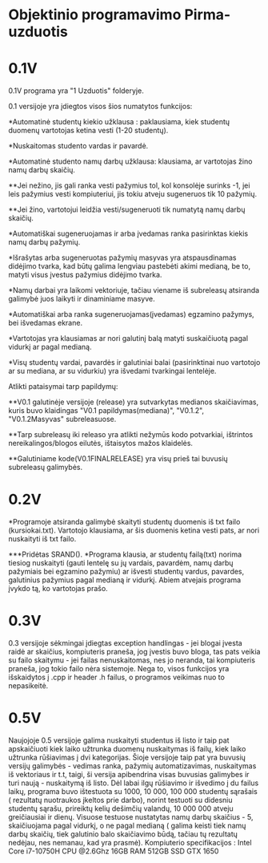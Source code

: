 # Objektinio programavimo Pirma-uzduotis

# 0.1V

0.1V programa yra "1 Uzduotis" folderyje.

0.1 versijoje yra įdiegtos visos šios numatytos funkcijos:

*Automatinė studentų kiekio užklausa : paklausiama, kiek studentų duomenų vartotojas ketina vesti (1-20 studentų).

*Nuskaitomas studento vardas ir pavardė.

*Automatinė studento namų darbų užklausa: klausiama, ar vartotojas žino namų darbų skaičių.

**Jei nežino, jis gali ranka vesti pažymius tol, kol konsolėje surinks -1, jei leis pažymius vesti kompiuteriui, jis tokiu atveju sugeneruos tik 10 pažymių.

**Jei žino, vartotojui leidžia vesti/sugeneruoti tik numatytą namų darbų skaičių.

*Automatiškai sugeneruojamas ir arba įvedamas ranka pasirinktas kiekis namų darbų pažymių.

*Išrašytas arba sugeneruotas pažymių masyvas yra atspausdinamas didėjimo tvarka, kad būtų galima lengviau pastebėti akimi medianą, be to, matyti visus įvestus pažymius didėjimo tvarka.

*Namų darbai yra laikomi vektoriuje, tačiau viename iš subreleasų atsiranda galimybė juos laikyti ir dinaminiame masyve.

*Automatiškai  arba ranka sugeneruojamas(įvedamas) egzamino pažymys, bei išvedamas ekrane.

*Vartotojas yra klausiamas ar nori galutinį balą matyti suskaičiuotą pagal vidurkį ar pagal medianą.

*Visų studentų vardai, pavardės ir galutiniai balai (pasirinktinai nuo vartotojo ar su mediana, ar su vidurkiu) yra išvedami tvarkingai lentelėje.

Atlikti pataisymai tarp papildymų:

**V0.1 galutinėje versijoje (release) yra sutvarkytas medianos skaičiavimas, kuris buvo klaidingas "V0.1 papildymas(mediana)", "V0.1.2", "V0.1.2Masyvas" subreleasuose.

**Tarp subreleasų iki releaso yra atlikti nežymūs kodo potvarkiai, ištrintos nereikalingos/blogos eilutės, ištaisytos mažos klaidelės.

**Galutiniame kode(V0.1FINALRELEASE) yra visų prieš tai buvusių subreleasų galimybės.

# 0.2V

*Programoje atsiranda galimybė skaityti studentų duomenis iš txt failo (kursiokai.txt). Vartotojo klausiama, ar šis duomenis ketina vesti pats, ar nori nuskaityti iš txt failo.

***Pridėtas SRAND().
*Programa klausia, ar studentų failą(txt) norima tiesiog nuskaityti (gauti lentelę su jų vardais, pavardėm, namų darbų pažymiais bei egzamino pažymiu) ar išvesti studentų vardus, pavardes, galutinius pažymius pagal medianą ir vidurkį. Abiem atvejais programa įvykdo tą, ko vartotojas prašo.

# 0.3V

0.3 versijoje sėkmingai įdiegtas exception handlingas - jei blogai įvesta raidė ar skaičius, kompiuteris praneša, jog įvestis buvo bloga, tas pats veikia su failo skaitymu - jei failas nenuskaitomas, nes jo neranda, tai kompiuteris praneša, jog tokio failo nėra sistemoje. Nega to, visos funkcijos yra išskaidytos į .cpp ir header .h failus, o programos veikimas nuo to nepasikeitė.

# 0.5V

Naujojoje 0.5 versijoje galima nuskaityti studentus iš listo ir taip pat apskaičiuoti kiek laiko užtrunka duomenų nuskaitymas iš failų, kiek laiko užtrunka rūšiavimas į dvi kategorijas. Šioje versijoje taip pat yra buvusių versijų galimybės - vedimas ranka, pažymių automatizavimas, nuskaitymas iš vektoriaus ir t.t, taigi, ši versija apibendrina visas buvusias galimybes ir turi naują - nuskaitymą iš listo.
Dėl labai ilgų rūšiavimo ir išvedimo į du failus laikų, programa buvo ištestuota su 1000, 10 000, 100 000 studentų sąrašais ( rezultatų nuotraukos įkeltos prie darbo), norint testuoti su didesniu studentų sąrašu, prireiktų kelių dešimčių valandų, 10 000 000 atveju greičiausiai ir dienų. Visuose testuose nustatytas namų darbų skaičius - 5, skaičiuojama pagal vidurkį, o ne pagal medianą ( galima keisti tiek namų darbų skaičių, tiek galutinio balo skaičiavimo būdą, tačiau tų rezultatų nedėjau, nes nemanau, kad yra prasmė).
Kompiuterio specifikacijos :
Intel Core i7-10750H CPU @2.6Ghz
16GB RAM
512GB SSD
GTX 1650
